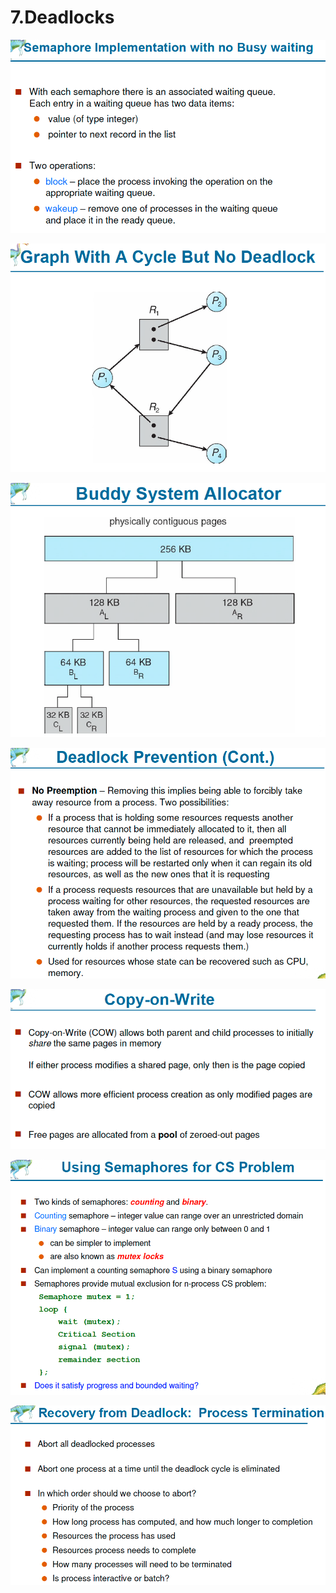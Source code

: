 # 7.Deadlocks

![](../.gitbook/assets/image%20%28116%29.png)

![](../.gitbook/assets/image%20%28115%29.png)

![](../.gitbook/assets/image%20%28124%29.png)

![](../.gitbook/assets/image%20%2834%29.png)

![](../.gitbook/assets/image%20%28109%29.png)

![](../.gitbook/assets/image%20%28133%29.png)

![](../.gitbook/assets/image%20%281%29.png)

